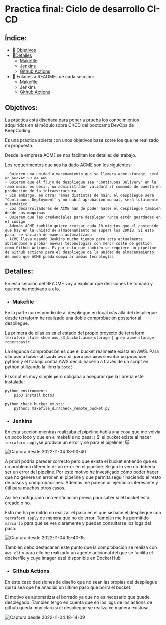 # Practica final: Ciclo de desarrollo CI-CD

## Índice:
- :dart: [Objetivos](#objetivos)
- :mag_right:[Detalles](#detalles)
  - [Makefile](#makefile)
  - [Jenkins](#jenkins)
  - [Github Actions](#github-actions)
- :telescope: Enlaces a READMEs de cada sección:
  - [Makefile](./makefile_dir/makefile-README.md)
  - [Jenkins](./jenkins/jenkins.README.md)
  - [Github Actions](./.github/workflows/github.README.md)
  
  
## Objetivos:

La práctica está diseñada para poner a prueba los conocimientos adquiridos en el módulo sobre CI/CD del bootcamp DevOps de KeepCoding.

Es una práctica abierta con unos objetivos base sobre los que he realizado mi propuesta.

Desde la empresa ACME se nos facilitan los detalles del trabajo.

Los requerimentos que nos ha dado ACME son los siguientes:

    - Quieren una unidad almacenamiento que se llamará acme-storage, será un bucket S3 de AWS
    - Quieren que el flujo de despliegue sea "Continuous Delivery" en la rama main, es decir, un administrador validará el comando de puesta en producción de la infraestructura
    - Sin embargo, en otras ramas distintas de main, el despliegue será "Continuous Deployment" y no habrá aprobación manual, será totalmente automático
    - Los desarrolladores de ACME han de poder hacer el despliegue también desde sus máquinas
    - Quieren que las credenciales para desplegar nunca estén guardadas en el código
    - Además ACME también quiere revisar cada 10 minutos que el contenido que hay en la unidad de almacenamiento no supera los 20MiB. Si esto pasa, se vaciará de manera automatizada
    - ACME lleva usando Jenkins mucho tiempo pero está actualmente abriéndose a probar nuevas teconologías con menor coste de gestión como Github Actions. Es por esto que también se requiere un pipeline de Github actions para el despliegue de la unidad de almacenamiento, de modo que ACME pueda comparar ambas tecnologías


## Detalles:

En esta sección del README voy a explicar qué decisiones he tomado y que me ha motivado a ello.

- ### Makefile

En la parte correspondiente al despliegue en local más allá del despliegue desde terraform he realizado una doble comprobación posterior al despliegue.

La primera de ellas es en el estado del propio proyecto de terraform:
`terraform state show aws_s3_bucket.acme-storage | grep acme-storage-robertoasir`

La segunda comprobación es que el bucket realmente exista en AWS. 
Para ello podía haber utilizado aws-cli pero por experimentar un poco con python y el trabajo contra AWS decidí hacerlo a través de un script en python utilizando la librería `boto3`

El script es muy simple pero obligaba a asegurar que la librería esté instalada:
```
python_environment:
	pip3 install boto3

python_check_bucket_exists:
	python3 makefile_dir/check_remote_bucket.py
```

- ### Jenkins

En esta sección mientras realizaba el pipeline había una cosa que me volvía un poco loco y que en el makefile no pasa: 
  ¡¡Si el bucket existe al hacer `terraform apply`se produce un error y se para el pipeline!! :scream_cat:
  
![Captura desde 2022-11-04 18-00-40](https://user-images.githubusercontent.com/2046110/200033344-9354d266-bd57-4255-ae86-056a3b2c5b5b.png)

A priori podría parecer correcto pero que exista el bucket entiendo que es un problema diferente de un error en el pipeline. 
Según lo veo no debería ser un error del pipeline. 
Por este motivo he investigado cómo poder hacer que no genere un error en el pipeline y que permita seguir haciendo el resto de pasos y comprobaciones.
Además me parece un ejercicio interesante y útil para muchos otros casos.

Así he configurado una verificación previa para saber si el bucket está creado o no.

Esto me ha permitdo no realizar el paso en el que se hace el despliegue con `terraform apply` de manera que no de error.
También me ha permitido `marcarlo` para que se vea claramente y puedan consultarse los logs del paso:

![Captura desde 2022-11-04 15-40-15](https://user-images.githubusercontent.com/2046110/200034328-139b963b-b292-4a85-8fd1-fdf48dfabd33.png)

También debo destacar en este punto que la comprobación se realiza con `aws cli` y para ello he realizado un agente adicional del que se facilita el dockerfile y cuya imagen está disponible en Docker Hub

- ### Github Actions

En este caso decisiones de diseño que no sean las propias del despliegue quizá sea que he añadido un último paso que borra el bucket. 

El motivo es automatizar el borrado ya que no es necesario que quede desplegado.
También tengo en cuenta que en los logs de los actions de github queda muy claro si el despliegue se realiza de manera existosa.

![Captura desde 2022-11-04 18-14-09](https://user-images.githubusercontent.com/2046110/200036099-4453e548-1dde-42b6-bf07-2379de9af284.png)

